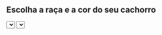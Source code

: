 <!DOCTYPE html>
<html>
<head>
  <title>Escolha seu cachorro</title>
</head>
<body>

  <h2>Escolha a raça e a cor do seu cachorro</h2>

  <select id="raça"></select>
  <select id="cor"></select>

  <p id="descrição"></p>
  <img id="foto" style="max-width:300px; margin-top:10px;" />

  <script>
    // Classe pai
    class Animal {
      constructor(patas, olhos) {
        this.patas = patas
        this.olhos = olhos
      }
    }

    // Cachorro herda de Animal e adiciona mais coisa
    class Cachorro extends Animal {
      constructor(raça, cor, patas, olhos, descrição, foto) {
        super(patas, olhos)
        this.raça = raça
        this.cor = cor
        this.descrição = descrição
        this.foto = foto
      }
    }

    // Nosso “banco” de raças com detalhes e fotos
    const raças = {
      Labrador: {
        patas: 4,
        olhos: 2,
        descrição: "Labrador é amigável, esperto e ótimo companheiro.",
        fotos: {
          Amarelo: "https://cdn.pixabay.com/photo/2017/09/25/13/12/dog-2785074_1280.jpg",
          Preto: "https://cdn.pixabay.com/photo/2017/06/30/18/14/dog-2454713_1280.jpg"
        },
        cores: ["Amarelo", "Preto"]
      },
      Poodle: {
        patas: 4,
        olhos: 2,
        descrição: "Poodle é elegante, brincalhão e super inteligente.",
        fotos: {
          Branco: "https://cdn.pixabay.com/photo/2017/01/23/20/34/poodle-2004177_1280.jpg",
          Marrom: "https://cdn.pixabay.com/photo/2018/01/03/22/39/poodle-3059539_1280.jpg"
        },
        cores: ["Branco", "Marrom"]
      }
    }

    // Pega os selects e os lugares onde vamos mostrar as infos
    const selRaça = document.getElementById('raça')
    const selCor = document.getElementById('cor')
    const descrição = document.getElementById('descrição')
    const foto = document.getElementById('foto')

    // Preenche o select das raças
    function carregaRaças() {
      selRaça.innerHTML = ''
      for(let r in raças) {
        let option = document.createElement('option')
        option.value = r
        option.textContent = r
        selRaça.appendChild(option)
      }
    }

    // Preenche o select das cores de acordo com a raça escolhida
    function carregaCores() {
      let cores = raças[selRaça.value].cores
      selCor.innerHTML = ''
      cores.forEach(cor => {
        let option = document.createElement('option')
        option.value = cor
        option.textContent = cor
        selCor.appendChild(option)
      })
    }

    // Mostra a descrição e a foto certinha
    function mostraInfo() {
      let r = selRaça.value
      let c = selCor.value
      let info = raças[r]
      let dog = new Cachorro(r, c, info.patas, info.olhos, info.descrição, info.fotos[c])

      descrição.textContent = dog.descrição + ` (Patas: ${dog.patas}, Olhos: ${dog.olhos})`
      foto.src = dog.foto
      foto.alt = `${r} ${c}`
    }

    // Quando mudar raça, atualiza cores e info
    selRaça.addEventListener('change', () => {
      carregaCores()
      mostraInfo()
    })

    // Quando mudar cor, só atualiza info
    selCor.addEventListener('change', mostraInfo)

    // Começa carregando as coisas
    carregaRaças()
    carregaCores()
    mostraInfo()

  </script>

</body>
</html>
